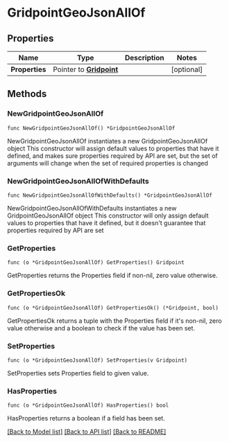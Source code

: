 # GridpointGeoJsonAllOf

## Properties

Name | Type | Description | Notes
------------ | ------------- | ------------- | -------------
**Properties** | Pointer to [**Gridpoint**](Gridpoint.md) |  | [optional] 

## Methods

### NewGridpointGeoJsonAllOf

`func NewGridpointGeoJsonAllOf() *GridpointGeoJsonAllOf`

NewGridpointGeoJsonAllOf instantiates a new GridpointGeoJsonAllOf object
This constructor will assign default values to properties that have it defined,
and makes sure properties required by API are set, but the set of arguments
will change when the set of required properties is changed

### NewGridpointGeoJsonAllOfWithDefaults

`func NewGridpointGeoJsonAllOfWithDefaults() *GridpointGeoJsonAllOf`

NewGridpointGeoJsonAllOfWithDefaults instantiates a new GridpointGeoJsonAllOf object
This constructor will only assign default values to properties that have it defined,
but it doesn't guarantee that properties required by API are set

### GetProperties

`func (o *GridpointGeoJsonAllOf) GetProperties() Gridpoint`

GetProperties returns the Properties field if non-nil, zero value otherwise.

### GetPropertiesOk

`func (o *GridpointGeoJsonAllOf) GetPropertiesOk() (*Gridpoint, bool)`

GetPropertiesOk returns a tuple with the Properties field if it's non-nil, zero value otherwise
and a boolean to check if the value has been set.

### SetProperties

`func (o *GridpointGeoJsonAllOf) SetProperties(v Gridpoint)`

SetProperties sets Properties field to given value.

### HasProperties

`func (o *GridpointGeoJsonAllOf) HasProperties() bool`

HasProperties returns a boolean if a field has been set.


[[Back to Model list]](../README.md#documentation-for-models) [[Back to API list]](../README.md#documentation-for-api-endpoints) [[Back to README]](../README.md)


